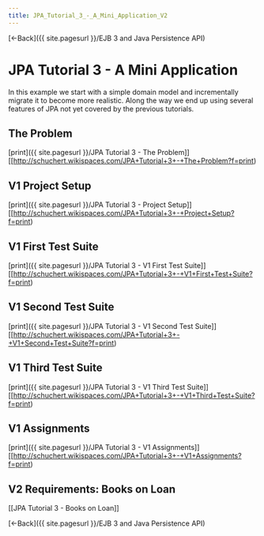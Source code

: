 ```yaml
---
title: JPA_Tutorial_3_-_A_Mini_Application_V2
---
```

[<-Back]({{ site.pagesurl }}/EJB 3 and Java Persistence API)

# JPA Tutorial 3 - A Mini Application

In this example we start with a simple domain model and incrementally migrate it to become more realistic. Along the way we end up using several features of JPA not yet covered by the previous tutorials.

## The Problem
[print]({{ site.pagesurl }}/JPA Tutorial 3 - The Problem]]  [[http://schuchert.wikispaces.com/JPA+Tutorial+3+-+The+Problem?f=print)

## V1 Project Setup
[print]({{ site.pagesurl }}/JPA Tutorial 3 - Project Setup]]  [[http://schuchert.wikispaces.com/JPA+Tutorial+3+-+Project+Setup?f=print)

## V1 First Test Suite
[print]({{ site.pagesurl }}/JPA Tutorial 3 - V1 First Test Suite]]  [[http://schuchert.wikispaces.com/JPA+Tutorial+3+-+V1+First+Test+Suite?f=print)

## V1 Second Test Suite
[print]({{ site.pagesurl }}/JPA Tutorial 3 - V1 Second Test Suite]]   [[http://schuchert.wikispaces.com/JPA+Tutorial+3+-+V1+Second+Test+Suite?f=print)

## V1 Third Test Suite
[print]({{ site.pagesurl }}/JPA Tutorial 3 - V1 Third Test Suite]]   [[http://schuchert.wikispaces.com/JPA+Tutorial+3+-+V1+Third+Test+Suite?f=print)

## V1 Assignments
[print]({{ site.pagesurl }}/JPA Tutorial 3 - V1 Assignments]]   [[http://schuchert.wikispaces.com/JPA+Tutorial+3+-+V1+Assignments?f=print)

## V2 Requirements: Books on Loan
[[JPA Tutorial 3 - Books on Loan]]

[<-Back]({{ site.pagesurl }}/EJB 3 and Java Persistence API)
